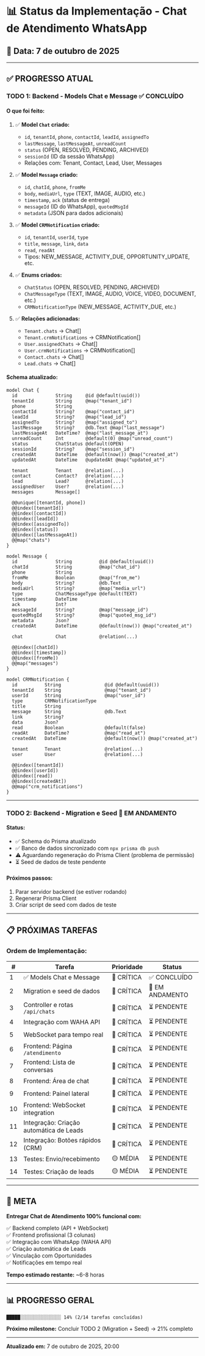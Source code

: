 # 📊 Status da Implementação - Chat de Atendimento WhatsApp

## 📅 Data: 7 de outubro de 2025

---

## ✅ **PROGRESSO ATUAL**

### **TODO 1: Backend - Models Chat e Message** ✅ **CONCLUÍDO**

#### **O que foi feito:**

1. ✅ **Model `Chat` criado:**

   - `id`, `tenantId`, `phone`, `contactId`, `leadId`, `assignedTo`
   - `lastMessage`, `lastMessageAt`, `unreadCount`
   - `status` (OPEN, RESOLVED, PENDING, ARCHIVED)
   - `sessionId` (ID da sessão WhatsApp)
   - Relações com: Tenant, Contact, Lead, User, Messages

2. ✅ **Model `Message` criado:**

   - `id`, `chatId`, `phone`, `fromMe`
   - `body`, `mediaUrl`, `type` (TEXT, IMAGE, AUDIO, etc.)
   - `timestamp`, `ack` (status de entrega)
   - `messageId` (ID do WhatsApp), `quotedMsgId`
   - `metadata` (JSON para dados adicionais)

3. ✅ **Model `CRMNotification` criado:**

   - `id`, `tenantId`, `userId`, `type`
   - `title`, `message`, `link`, `data`
   - `read`, `readAt`
   - Tipos: NEW_MESSAGE, ACTIVITY_DUE, OPPORTUNITY_UPDATE, etc.

4. ✅ **Enums criados:**

   - `ChatStatus` (OPEN, RESOLVED, PENDING, ARCHIVED)
   - `ChatMessageType` (TEXT, IMAGE, AUDIO, VOICE, VIDEO, DOCUMENT, etc.)
   - `CRMNotificationType` (NEW_MESSAGE, ACTIVITY_DUE, etc.)

5. ✅ **Relações adicionadas:**
   - `Tenant.chats` → Chat[]
   - `Tenant.crmNotifications` → CRMNotification[]
   - `User.assignedChats` → Chat[]
   - `User.crmNotifications` → CRMNotification[]
   - `Contact.chats` → Chat[]
   - `Lead.chats` → Chat[]

#### **Schema atualizado:**

```prisma
model Chat {
  id              String     @id @default(uuid())
  tenantId        String     @map("tenant_id")
  phone           String
  contactId       String?    @map("contact_id")
  leadId          String?    @map("lead_id")
  assignedTo      String?    @map("assigned_to")
  lastMessage     String?    @db.Text @map("last_message")
  lastMessageAt   DateTime?  @map("last_message_at")
  unreadCount     Int        @default(0) @map("unread_count")
  status          ChatStatus @default(OPEN)
  sessionId       String?    @map("session_id")
  createdAt       DateTime   @default(now()) @map("created_at")
  updatedAt       DateTime   @updatedAt @map("updated_at")

  tenant          Tenant     @relation(...)
  contact         Contact?   @relation(...)
  lead            Lead?      @relation(...)
  assignedUser    User?      @relation(...)
  messages        Message[]

  @@unique([tenantId, phone])
  @@index([tenantId])
  @@index([contactId])
  @@index([leadId])
  @@index([assignedTo])
  @@index([status])
  @@index([lastMessageAt])
  @@map("chats")
}

model Message {
  id              String          @id @default(uuid())
  chatId          String          @map("chat_id")
  phone           String
  fromMe          Boolean         @map("from_me")
  body            String?         @db.Text
  mediaUrl        String?         @map("media_url")
  type            ChatMessageType @default(TEXT)
  timestamp       DateTime
  ack             Int?
  messageId       String?         @map("message_id")
  quotedMsgId     String?         @map("quoted_msg_id")
  metadata        Json?
  createdAt       DateTime        @default(now()) @map("created_at")

  chat            Chat            @relation(...)

  @@index([chatId])
  @@index([timestamp])
  @@index([fromMe])
  @@map("messages")
}

model CRMNotification {
  id          String                @id @default(uuid())
  tenantId    String                @map("tenant_id")
  userId      String                @map("user_id")
  type        CRMNotificationType
  title       String
  message     String                @db.Text
  link        String?
  data        Json?
  read        Boolean               @default(false)
  readAt      DateTime?             @map("read_at")
  createdAt   DateTime              @default(now()) @map("created_at")

  tenant      Tenant                @relation(...)
  user        User                  @relation(...)

  @@index([tenantId])
  @@index([userId])
  @@index([read])
  @@index([createdAt])
  @@map("crm_notifications")
}
```

---

### **TODO 2: Backend - Migration e Seed** 🔄 **EM ANDAMENTO**

#### **Status:**

- ✅ Schema do Prisma atualizado
- ✅ Banco de dados sincronizado com `npx prisma db push`
- ⚠️ Aguardando regeneração do Prisma Client (problema de permissão)
- ⏳ Seed de dados de teste pendente

#### **Próximos passos:**

1. Parar servidor backend (se estiver rodando)
2. Regenerar Prisma Client
3. Criar script de seed com dados de teste

---

## 📋 **PRÓXIMAS TAREFAS**

### **Ordem de Implementação:**

| #   | Tarefa                                  | Prioridade | Status          |
| --- | --------------------------------------- | ---------- | --------------- |
| 1   | ✅ Models Chat e Message                | 🔴 CRÍTICA | ✅ CONCLUÍDO    |
| 2   | Migration e seed de dados               | 🔴 CRÍTICA | 🔄 EM ANDAMENTO |
| 3   | Controller e rotas `/api/chats`         | 🔴 CRÍTICA | ⏳ PENDENTE     |
| 4   | Integração com WAHA API                 | 🔴 CRÍTICA | ⏳ PENDENTE     |
| 5   | WebSocket para tempo real               | 🔴 CRÍTICA | ⏳ PENDENTE     |
| 6   | Frontend: Página `/atendimento`         | 🔴 CRÍTICA | ⏳ PENDENTE     |
| 7   | Frontend: Lista de conversas            | 🔴 CRÍTICA | ⏳ PENDENTE     |
| 8   | Frontend: Área de chat                  | 🔴 CRÍTICA | ⏳ PENDENTE     |
| 9   | Frontend: Painel lateral                | 🔴 CRÍTICA | ⏳ PENDENTE     |
| 10  | Frontend: WebSocket integration         | 🔴 CRÍTICA | ⏳ PENDENTE     |
| 11  | Integração: Criação automática de Leads | 🔴 CRÍTICA | ⏳ PENDENTE     |
| 12  | Integração: Botões rápidos (CRM)        | 🔴 CRÍTICA | ⏳ PENDENTE     |
| 13  | Testes: Envio/recebimento               | 🟡 MÉDIA   | ⏳ PENDENTE     |
| 14  | Testes: Criação de leads                | 🟡 MÉDIA   | ⏳ PENDENTE     |

---

## 🎯 **META**

**Entregar Chat de Atendimento 100% funcional com:**

✅ Backend completo (API + WebSocket)  
✅ Frontend profissional (3 colunas)  
✅ Integração com WhatsApp (WAHA API)  
✅ Criação automática de Leads  
✅ Vinculação com Oportunidades  
✅ Notificações em tempo real

**Tempo estimado restante:** ~6-8 horas

---

## 📊 **PROGRESSO GERAL**

```
█████░░░░░░░░░░░░░░░ 14% (2/14 tarefas concluídas)
```

**Próximo milestone:** Concluir TODO 2 (Migration + Seed) → 21% completo

---

**Atualizado em:** 7 de outubro de 2025, 20:00






